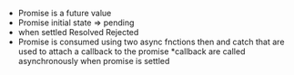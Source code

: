 * Promise is a future value
* Promise initial state => pending
* when settled
          Resolved
          Rejected
* Promise is consumed using two async fnctions then and catch
that are used to attach a callback to the promise
*callback are called asynchronously when promise is settled
       